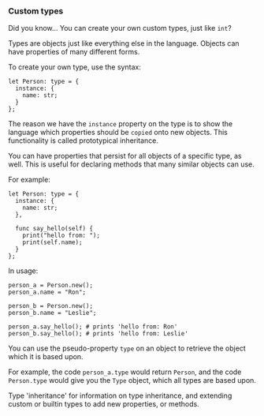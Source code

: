 ### Custom types

Did you know...
You can create your own custom
types, just like `int`?

Types are objects just like
everything else in the language.
Objects can have properties of
many different forms.

To create your own type, use the
syntax:

```
let Person: type = {
  instance: {
    name: str;
  }
};
```

The reason we have the `instance`
property on the type is to show
the language which properties should
be `copied` onto new objects.
This functionality is called prototypical
inheritance.

You can have properties that persist
for all objects of a specific type,
as well. This is useful for declaring
methods that many similar objects can
use.

For example:

```
let Person: type = {
  instance: {
    name: str;
  },

  func say_hello(self) {
    print("hello from: ");
    print(self.name);
  }
};
```

In usage:
```
person_a = Person.new();
person_a.name = "Ron";

person_b = Person.new();
person_b.name = "Leslie";

person_a.say_hello(); # prints 'hello from: Ron'
person_b.say_hello(); # prints 'hello from: Leslie'
```

You can use the pseudo-property `type` on an object
to retrieve the object which it is based upon.

For example, the code `person_a.type` would
return `Person`, and the code `Person.type` would
give you the `Type` object, which all types are based upon.

Type 'inheritance' for information on type inheritance,
and extending custom or builtin types to add new properties,
or methods.
